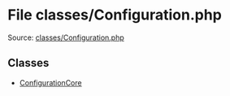 File classes/Configuration.php
=========

Source: [classes/Configuration.php](https://github.com/PrestaShop/PrestaShop/blob/1.6.0.14/classes/Configuration.php)


Classes
-------

* [ConfigurationCore](class.ConfigurationCore.md)

